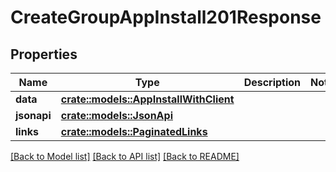 # CreateGroupAppInstall201Response

## Properties

Name | Type | Description | Notes
------------ | ------------- | ------------- | -------------
**data** | [**crate::models::AppInstallWithClient**](AppInstallWithClient.md) |  | 
**jsonapi** | [**crate::models::JsonApi**](JsonApi.md) |  | 
**links** | [**crate::models::PaginatedLinks**](PaginatedLinks.md) |  | 

[[Back to Model list]](../README.md#documentation-for-models) [[Back to API list]](../README.md#documentation-for-api-endpoints) [[Back to README]](../README.md)



